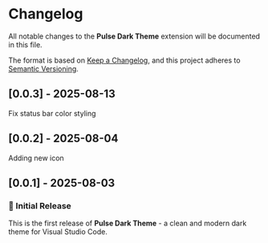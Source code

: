 # Changelog

All notable changes to the **Pulse Dark Theme** extension will be documented in this file.

The format is based on [Keep a Changelog](https://keepachangelog.com/en/1.0.0/),
and this project adheres to [Semantic Versioning](https://semver.org/spec/v2.0.0.html).

## [0.0.3] - 2025-08-13

Fix status bar color styling

## [0.0.2] - 2025-08-04

Adding new icon

## [0.0.1] - 2025-08-03

### 🎉 Initial Release

This is the first release of **Pulse Dark Theme** - a clean and modern dark theme for Visual Studio Code.